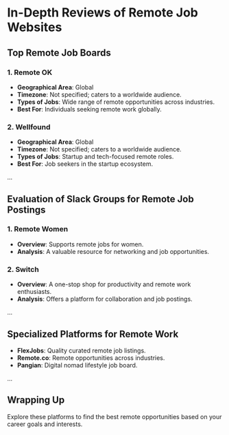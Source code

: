 # In-Depth Reviews of Remote Job Websites

## Top Remote Job Boards
### 1. Remote OK
- **Geographical Area**: Global
- **Timezone**: Not specified; caters to a worldwide audience.
- **Types of Jobs**: Wide range of remote opportunities across industries.
- **Best For**: Individuals seeking remote work globally.

### 2. Wellfound
- **Geographical Area**: Global
- **Timezone**: Not specified; caters to a worldwide audience.
- **Types of Jobs**: Startup and tech-focused remote roles.
- **Best For**: Job seekers in the startup ecosystem.

...

## Evaluation of Slack Groups for Remote Job Postings
### 1. Remote Women
- **Overview**: Supports remote jobs for women.
- **Analysis**: A valuable resource for networking and job opportunities.

### 2. Switch
- **Overview**: A one-stop shop for productivity and remote work enthusiasts.
- **Analysis**: Offers a platform for collaboration and job postings.

...

## Specialized Platforms for Remote Work
- **FlexJobs**: Quality curated remote job listings.
- **Remote.co**: Remote opportunities across industries.
- **Pangian**: Digital nomad lifestyle job board.

...

## Wrapping Up
Explore these platforms to find the best remote opportunities based on your career goals and interests.
